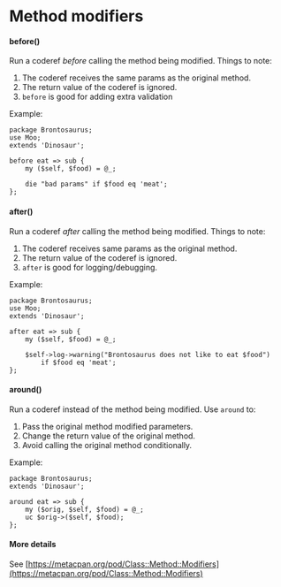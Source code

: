 # Method modifiers

#### before()

Run a coderef *before* calling the method being modified.  Things to note:

1. The coderef receives the same params as the original method.
2. The return value of the coderef is ignored.
3. `before` is good for adding extra validation

Example:

    package Brontosaurus;
    use Moo;
    extends 'Dinosaur';

    before eat => sub {
        my ($self, $food) = @_;

        die "bad params" if $food eq 'meat';
    };


#### after()

Run a coderef *after* calling the method being modified.  Things to note:

1. The coderef receives same params as the original method.
2. The return value of the coderef is ignored.
3. `after` is good for logging/debugging.

Example:

    package Brontosaurus;
    use Moo;
    extends 'Dinosaur';

    after eat => sub {
        my ($self, $food) = @_;

        $self->log->warning("Brontosaurus does not like to eat $food")
            if $food eq 'meat';
    };

#### around()

Run a coderef instead of the method being modified.  Use `around` to:

1. Pass the original method modified parameters.
2. Change the return value of the original method.
3. Avoid calling the original method conditionally.

Example:

    package Brontosaurus;
    extends 'Dinosaur';

    around eat => sub {
        my ($orig, $self, $food) = @_;
        uc $orig->($self, $food);
    };

#### More details

See [https://metacpan.org/pod/Class::Method::Modifiers](https://metacpan.org/pod/Class::Method::Modifiers)
